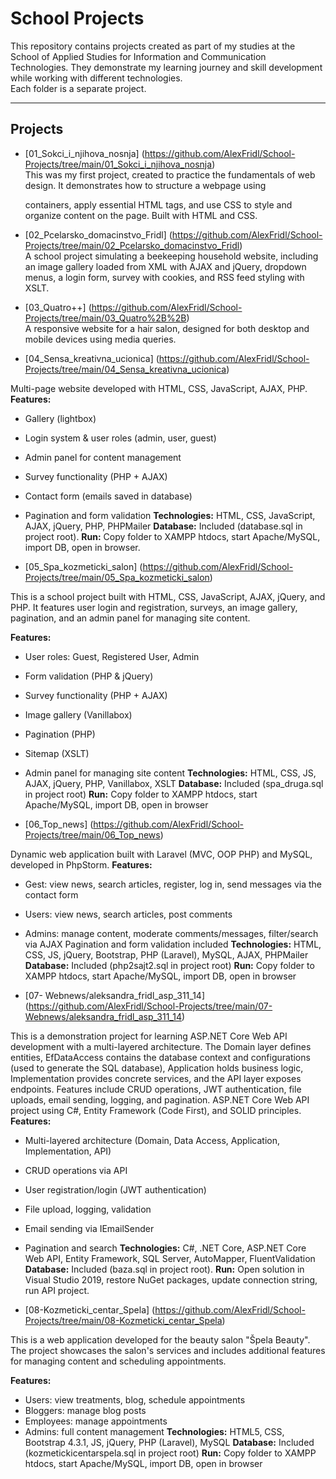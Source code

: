 # School Projects
This repository contains projects created as part of my studies at the School of Applied Studies for Information and Communication Technologies. They demonstrate my learning journey and skill development while working with different technologies.  
Each folder is a separate project.  

---

## Projects
- [01_Sokci_i_njihova_nosnja]
(https://github.com/AlexFridl/School-Projects/tree/main/01_Sokci_i_njihova_nosnja)  
This was my first project, created to practice the fundamentals of web design. It demonstrates how to structure a webpage using <div> containers, apply essential HTML tags, and use CSS to style and organize content on the page. Built with HTML and CSS.  

- [02_Pcelarsko_domacinstvo_Fridl]
(https://github.com/AlexFridl/School-Projects/tree/main/02_Pcelarsko_domacinstvo_Fridl)  
A school project simulating a beekeeping household website, including an image gallery loaded from XML with AJAX and jQuery, dropdown menus, a login form, survey with cookies, and RSS feed styling with XSLT.

- [03_Quatro++]
(https://github.com/AlexFridl/School-Projects/tree/main/03_Quatro%2B%2B)  
A responsive website for a hair salon, designed for both desktop and mobile devices using media queries.

- [04_Sensa_kreativna_ucionica]
(https://github.com/AlexFridl/School-Projects/tree/main/04_Sensa_kreativna_ucionica) 

Multi-page website developed with HTML, CSS, JavaScript, AJAX, PHP.
**Features:**
- Gallery (lightbox)
- Login system & user roles (admin, user, guest)
- Admin panel for content management
- Survey functionality (PHP + AJAX)
- Contact form (emails saved in database)
- Pagination and form validation
**Technologies:** HTML, CSS, JavaScript, AJAX, jQuery, PHP, PHPMailer
**Database:** Included (database.sql in project root).
**Run:** Copy folder to XAMPP htdocs, start Apache/MySQL, import DB, open in browser. 

- [05_Spa_kozmeticki_salon]
(https://github.com/AlexFridl/School-Projects/tree/main/05_Spa_kozmeticki_salon)  

This is a school project built with HTML, CSS, JavaScript, AJAX, jQuery, and PHP.
It features user login and registration, surveys, an image gallery, pagination, and an admin panel for managing site content.

**Features:**
- User roles: Guest, Registered User, Admin
- Form validation (PHP & jQuery)
- Survey functionality (PHP + AJAX)
- Image gallery (Vanillabox)
- Pagination (PHP)
- Sitemap (XSLT)
- Admin panel for managing site content
**Technologies:** HTML, CSS, JS, AJAX, jQuery, PHP, Vanillabox, XSLT
**Database:** Included (spa_druga.sql in project root)
**Run:** Copy folder to XAMPP htdocs, start Apache/MySQL, import DB, open in browser

- [06_Top_news]
(https://github.com/AlexFridl/School-Projects/tree/main/06_Top_news)

Dynamic web application built with Laravel (MVC, OOP PHP) and MySQL, developed in PhpStorm.
**Features:** 
- Gest: view news, search articles, register, log in, send messages via the contact form
- Users: view news, search articles, post comments
- Admins: manage content, moderate comments/messages, filter/search via AJAX
Pagination and form validation included
**Technologies:** HTML, CSS, JS, jQuery, Bootstrap, PHP (Laravel), MySQL, AJAX, PHPMailer
**Database:** Included (php2sajt2.sql in project root)
**Run:** Copy folder to XAMPP htdocs, start Apache/MySQL, import DB, open in browser

- [07- Webnews/aleksandra_fridl_asp_311_14]
(https://github.com/AlexFridl/School-Projects/tree/main/07-Webnews/aleksandra_fridl_asp_311_14)

This is a demonstration project for learning ASP.NET Core Web API development with a multi-layered architecture. The Domain layer defines entities, EfDataAccess contains the database context and configurations (used to generate the SQL database), Application holds business logic, Implementation provides concrete services, and the API layer exposes endpoints. Features include CRUD operations, JWT authentication, file uploads, email sending, logging, and pagination.
ASP.NET Core Web API project using C#, Entity Framework (Code First), and SOLID principles.
**Features:**
- Multi-layered architecture (Domain, Data Access, Application, Implementation, API)
- CRUD operations via API
- User registration/login (JWT authentication)
- File upload, logging, validation
- Email sending via IEmailSender
- Pagination and search
**Technologies:** C#, .NET Core, ASP.NET Core Web API, Entity Framework, SQL Server, AutoMapper, FluentValidation
**Database:** Included (baza.sql in project root).
**Run:** Open solution in Visual Studio 2019, restore NuGet packages, update connection string, run API project.


- [08-Kozmeticki_centar_Spela]
(https://github.com/AlexFridl/School-Projects/tree/main/08-Kozmeticki_centar_Spela)

This is a web application developed for the beauty salon "Špela Beauty". The project showcases the salon's services and includes additional features for managing content and scheduling appointments.

**Features:**
- Users: view treatments, blog, schedule appointments
- Bloggers: manage blog posts
- Employees: manage appointments
- Admins: full content management
**Technologies:** HTML5, CSS, Bootstrap 4.3.1, JS, jQuery, PHP (Laravel), MySQL
**Database:** Included (kozmetickicentarspela.sql in project root)
**Run:** Copy folder to XAMPP htdocs, start Apache/MySQL, import DB, open in browser
